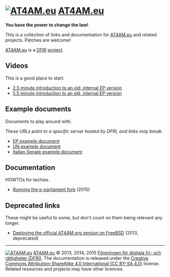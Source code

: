 # [![AT4AM.eu](https://at4am.eu/resource/image/logo/at4ameu-32x32.jpg)](https://at4am.eu/) [AT4AM.eu](https://at4am.eu/)

**You have the power to change the law!**

This is a collection of links and documentation for [AT4AM.eu](https://at4am.eu/) and related projects. Patches are welcome!

[AT4AM.eu](https://at4am.eu/) is a [DFRI](https://www.dfri.se/) [project](https://www.dfri.se/projekt/at4am/).


## Videos

This is a good place to start.

- [2.5 minute introduction to an old, internal EP version](https://vimeo.com/17598642)
- [5.5 minute introduction to an old, internal EP version](https://vimeo.com/7837627)



## Example documents

Documents to play around with.

*These URLs point to a specific server hosted by DFRI, and links may break.*

- [EP example document](http://ghajini.dfri.se:8080/at4am/editor.html?documentID=http://at4amos.bitbucket.org/xml/COM_COM(2011)0883_EN.xml)
- [UN example document](http://ghajini.dfri.se:8080/at4am/editor.html?documentID=http://at4amos.bitbucket.org/xml/1247866E.xml)
- [Italian Senate example document](http://ghajini.dfri.se:8080/at4am/editor.html?documentID=http://www.senato.it/japp/bgt/showdoc/16/DDLPRES/691635/00691635.akn)



## Documentation

HOWTOs for techies.

- [Running the e-parliament fork](https://github.com/at4ameu/at4am-documentation/blob/master/docs/running-e-parliament-at4am.md) (2015)


## Deprecated links

These might be useful to some, but don't count on them being relevant any longer.

- [Deploying the official AT4AM.org version on FreeBSD](https://at4am.eu/pipermail/at4am/2013-June/000064.html) (2013, deprecated)



---

[![AT4AM.eu](https://at4am.eu/resource/image/logo/at4ameu-16x16.jpg)](https://at4am.eu/) [AT4AM.eu](https://at4am.eu/) &copy; 2013, 2014, 2015 [Föreningen för digitala fri- och rättigheter (DFRI)](https://dfri.se/). The documentation is released under the [Creative Commons Attribution-ShareAlike 4.0 International (CC BY-SA 4.0)](https://creativecommons.org/licenses/by-sa/4.0/) license. Related resources and projects may have other licences.
